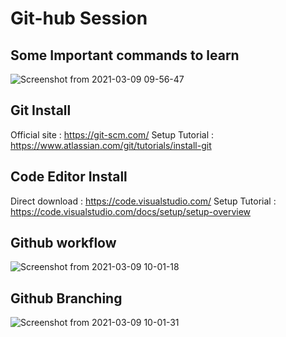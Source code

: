 # Git-hub Session 

## Some Important commands to learn
![Screenshot from 2021-03-09 09-56-47](https://user-images.githubusercontent.com/43840499/110418589-db383400-80bd-11eb-85ef-d7962a11038a.png)

## Git Install 
Official site : https://git-scm.com/ 
Setup Tutorial : https://www.atlassian.com/git/tutorials/install-git

## Code Editor Install
Direct download : https://code.visualstudio.com/ 
Setup Tutorial : https://code.visualstudio.com/docs/setup/setup-overview

## Github workflow
![Screenshot from 2021-03-09 10-01-18](https://user-images.githubusercontent.com/43840499/110418985-7d581c00-80be-11eb-9940-ddda1df3ebfc.png)

## Github Branching
![Screenshot from 2021-03-09 10-01-31](https://user-images.githubusercontent.com/43840499/110419013-8943de00-80be-11eb-9bfc-8b071be59094.png)
